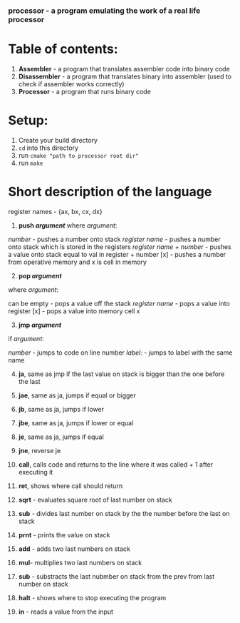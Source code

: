 ### processor - a program emulating the work of a real life processor

# Table of contents:

1) **Assembler** - a program that translates assembler code into binary code
2) **Disassembler** - a program that translates binary into assembler (used to check if assembler works correctly)
3) **Processor** - a program that runs binary code

# Setup:

1) Create your build directory 
2) ``cd`` into this directory
3) run ``cmake "path to processor root dir"``
4) run ``make``

# Short description of the language

register names - {ax, bx, cx, dx}

1) **push *argument***
where *argument*:
    
*number* - pushes a number onto stack
*register name* - pushes a number onto stack which is stored in the registers
*register name + number* - pushes a value onto stack equal to val in register + number
[x] - pushes a number from operative memory and x is cell in memory

2) **pop *argument***

where *argument*:

can be empty - pops a value off the stack
*register name* - pops a value into register
[x] - pops a value into memory cell x

3) **jmp *argument***

if *argument*:

*number* - jumps to code on line number
*label:* - jumps to label with the same name

4) **ja**, same as jmp if the last value on stack is bigger than the one before the last

5) **jae**, same as ja, jumps if equal or bigger

6) **jb**, same as ja, jumps if lower

7) **jbe**, same as ja, jumps if lower or equal

8) **je**, same as ja, jumps if equal

9) **jne**, reverse je

10) **call**, calls code and returns to the line where it was called + 1 after executing it

11) **ret**, shows where call should return

12) **sqrt** - evaluates square root of last number on stack

13) **sub** - divides last number on stack by the the number before the last on stack

14) **prnt** - prints the value on stack

15) **add** - adds two last numbers on stack

16) **mul**- multiplies two last numbers on stack

17) **sub** - substracts the last nubmber on stack from the prev from last number on stack

18) **halt** - shows where to stop executing the program

19) **in** - reads a value from the input
        
                
